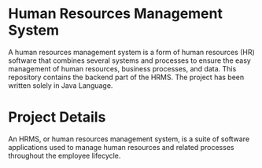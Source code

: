 # Human Resources Management System

A human resources management system is a form of human resources (HR) software that combines several systems and processes to ensure the easy management of human resources, business processes, and data. This repository contains the backend part of the HRMS. The project has been written solely in Java Language.
# Project Details
An HRMS, or human resources management system, is a suite of software applications used to manage human resources and related processes throughout the employee lifecycle.
